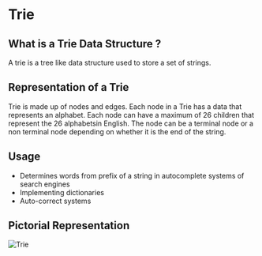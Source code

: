 # Trie

## What is a Trie Data Structure ?
A trie is a tree like data structure used to store a set of strings.

## Representation of a Trie
Trie is made up of nodes and edges. Each node in a Trie has a data that represents an alphabet. Each node can have a maximum of 26 children that represent the 26 alphabetsin English. The node can be a terminal node or a non terminal node depending on whether it is the end of the string.

## Usage
- Determines words from prefix of a string in autocomplete systems of search engines
- Implementing dictionaries
- Auto-correct systems

## Pictorial Representation
![Trie](https://github.com/spacedust26/Data_Structures_and_Algorithms_in_Cpp/assets/144557094/90fcce9a-cb3a-47ab-a405-b3433a1bc621)